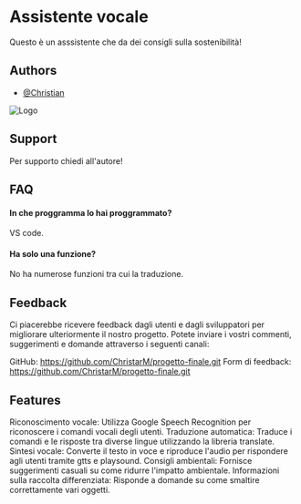 
# Assistente vocale

Questo è un asssistente che da dei consigli sulla sostenibilità!


## Authors

- [@Christian](https://github.com/ChristarM)


![Logo](https://static.vecteezy.com/system/resources/previews/004/753/002/original/custom-coding-icon-shadowed-detailed-custom-coding-logo-free-vector.jpg)


## Support

Per supporto chiedi all'autore!


## FAQ

#### In che proggramma lo hai proggrammato?

VS code.

#### Ha solo una funzione?

No ha numerose funzioni tra cui la traduzione.


## Feedback

Ci piacerebbe ricevere feedback dagli utenti e dagli sviluppatori per migliorare ulteriormente il nostro progetto. Potete inviare i vostri commenti, suggerimenti e domande attraverso i seguenti canali:


GitHub: https://github.com/ChristarM/progetto-finale.git
Form di feedback: https://github.com/ChristarM/progetto-finale.git


## Features

Riconoscimento vocale: Utilizza Google Speech Recognition per riconoscere i comandi vocali degli utenti.
Traduzione automatica: Traduce i comandi e le risposte tra diverse lingue utilizzando la libreria translate.
Sintesi vocale: Converte il testo in voce e riproduce l'audio per rispondere agli utenti tramite gtts e playsound.
Consigli ambientali: Fornisce suggerimenti casuali su come ridurre l'impatto ambientale.
Informazioni sulla raccolta differenziata: Risponde a domande su come smaltire correttamente vari oggetti.


